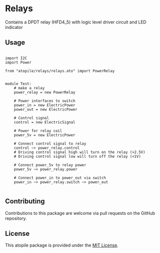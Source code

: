 # Relays

Contains a DPDT relay (HFD4_5) with logic level driver circuit and LED indicator

## Usage

```ato

import I2C
import Power

from "atopile/relays/relays.ato" import PowerRelay


module Test:
    # make a relay
    power_relay = new PowerRelay

    # Power interfaces to switch
    power_in = new ElectricPower
    power_out = new ElectricPower

    # Control signal
    control = new ElectricSignal

    # Power for relay coil
    power_5v = new ElectricPower

    # Connect control signal to relay
    control ~> power_relay.control
    # Driving control signal high will turn on the relay (>2.5V)
    # Driving control signal low will turn off the relay (<1V)

    # Connect power_5v to relay power
    power_5v ~> power_relay.power

    # Connect power_in to power_out via switch
    power_in ~> power_relay.switch ~> power_out


```

## Contributing

Contributions to this package are welcome via pull requests on the GitHub repository.

## License

This atopile package is provided under the [MIT License](https://opensource.org/license/mit/).
